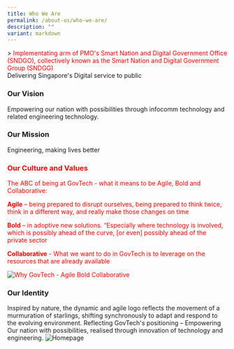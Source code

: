 ```yaml
---
title: Who We Are
permalink: /about-us/who-we-are/
description: ""
variant: markdown
---
```

&gt; <font color="*#ff0000**">Implementating arm of PMO's Smart Nation and Digital Government Office (SNDGO), collectively known as the Smart Nation and Digital Government Group (SNDGG) </font>
<br> Delivering Singapore's Digital service to public

### Our Vision 
Empowering our nation with possibilities through infocomm technology and related engineering technology.

### Our Mission 
Engineering, making lives better 

  ### <font color="#ff0000">Our Culture and Values
The ABC of being at GovTech - what it means to be Agile, Bold and Collaborative:

**Agile** – being prepared to disrupt ourselves, being prepared to think twice, think in a different way, and really make those changes on time

**Bold** – in adoptive new solutions. “Especially where technology is involved, which is possibly ahead of the curve, \[or even\] possibly ahead of the private sector 

**Collaborative** - What we want to do in GovTech is to leverage on the resources that are already available

![Why GovTech - Agile Bold Collaborative](https://d33wubrfki0l68.cloudfront.net/0890b9de0a61180d936795cffad20b4462f68c21/90386/images/careers/why-govtech-abc.png)
</font> 

### Our Identity


Inspired by nature, the dynamic and agile logo reflects the movement of a murmuration of starlings, shifting synchronously to adapt and respond to the evolving environment. Reflecting GovTech's positioning – Empowering Our nation with possibilities, realised through innovation of technology and engineering. 
![Homepage](https://d33wubrfki0l68.cloudfront.net/7b7e8b84b8180770131a2838266cc18409b22293/545c3/images/logo_govtech_hort.gif)